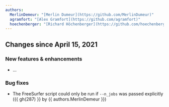 ```yaml
---
authors:
  MerlinDemeur: "[Merlin Dumeur](https://github.com/MerlinDumeur)"
  agramfort: "[Alex Gramfort](https://github.com/agramfort)"
  hoechenberger: "[Richard Höchenberger](https://github.com/hoechenberger)"
---
```



## Changes since April 15, 2021

### New features & enhancements

- ...

### Bug fixes

- The FreeSurfer script could only be run if `--n_jobs` was passed explicitly
  ({{ gh(287) }} by {{ authors.MerlinDemeur }})
